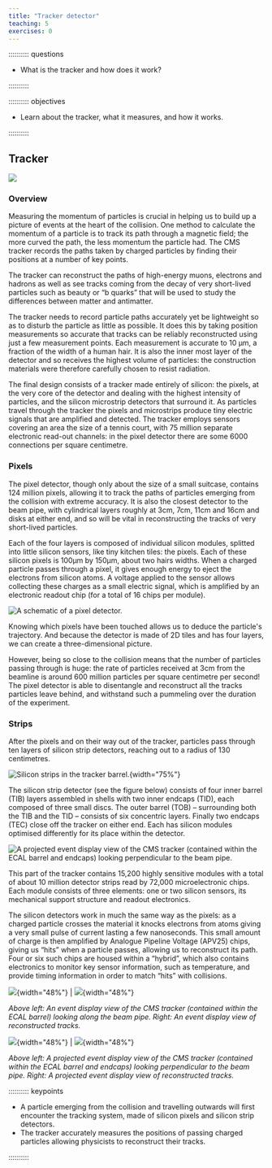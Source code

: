```yaml
---
title: "Tracker detector"
teaching: 5
exercises: 0
---
```


:::::::::: questions

- What is the tracker and how does it work?

::::::::::

:::::::::: objectives

- Learn about the tracker, what it measures, and how it works.

::::::::::


## Tracker

![](../fig/cms_tracker.png)

### Overview

Measuring the momentum of particles is crucial in helping us to build up a picture of events at the heart of the collision. One method to calculate the momentum of a particle is to track its path through a magnetic field; the more curved the path, the less momentum the particle had. The CMS tracker records the paths taken by charged particles by finding their positions at a number of key points.

The tracker can reconstruct the paths of high-energy muons, electrons and hadrons as well as see tracks coming from the decay of very short-lived particles such as beauty or “b quarks” that will be used to study the differences between matter and antimatter.

The tracker needs to record particle paths accurately yet be lightweight so as to disturb the particle as little as possible. It does this by taking position measurements so accurate that tracks can be reliably reconstructed using just a few measurement points. Each measurement is accurate to 10 µm, a fraction of the width of a human hair. It is also the inner most layer of the detector and so receives the highest volume of particles: the construction materials were therefore carefully chosen to resist radiation.

The final design consists of a tracker made entirely of silicon: the pixels, at the very core of the detector and dealing with the highest intensity of particles, and the silicon microstrip detectors that surround it. As particles travel through the tracker the pixels and microstrips produce tiny electric signals that are amplified and detected. The tracker employs sensors covering an area the size of a tennis court, with 75 million separate electronic read-out channels: in the pixel detector there are some 6000 connections per square centimetre.

### Pixels

The pixel detector, though only about the size of a small suitcase, contains 124 million pixels, allowing it to track the paths of particles emerging from the collision with extreme accuracy. It is also the closest detector to the beam pipe, with cylindrical layers roughly at 3cm, 7cm, 11cm and 16cm and disks at either end, and so will be vital in reconstructing the tracks of very short-lived particles.

Each of the four layers is composed of individual silicon modules, splitted into little silicon sensors, like tiny kitchen tiles: the pixels.  Each of these silicon pixels is 100µm by 150µm, about two hairs widths. When a charged particle passes through a pixel, it gives enough energy to eject the electrons from silicon atoms. A voltage applied to the sensor allows collecting these charges as a small electric signal, which is amplified by an electronic readout chip (for a total of 16 chips per module).

![A schematic of a pixel detector.](../fig/Pixelement.gif)

Knowing which pixels have been touched allows us to deduce the particle's trajectory. And because the detector is made of 2D tiles and has four layers, we can create a three-dimensional picture.

However, being so close to the collision means that the number of particles passing through is huge: the rate of particles received at 3cm from the beamline is around 600 million particles per square centimetre per second! The pixel detector is able to disentangle and reconstruct all the tracks particles leave behind, and withstand such a pummeling over the duration of the experiment. 

### Strips

After the pixels and on their way out of the tracker, particles pass through ten layers of silicon strip detectors, reaching out to a radius of 130 centimetres.

![Silicon strips in the tracker barrel.](../fig/CMS_photo_3_courtesy_of_CERN.jpg){width="75%"}

The silicon strip detector (see the figure below) consists of four inner barrel (TIB) layers assembled in shells with two inner endcaps (TID), each composed of three small discs. The outer barrel (TOB) – surrounding both the TIB and the TID – consists of six concentric layers. Finally two endcaps (TEC) close off the tracker on either end. Each has silicon modules optimised differently for its place within the detector.

![A projected event display view of the CMS tracker (contained within the ECAL barrel and endcaps) looking perpendicular to the beam pipe.](../fig/tracker_rz_labelled.png)

This part of the tracker contains 15,200 highly sensitive modules with a total of about 10 million detector strips read by 72,000 microelectronic chips. Each module consists of three elements: one or two silicon sensors, its mechanical support structure and readout electronics.

The silicon detectors work in much the same way as the pixels: as a charged particle crosses the material it knocks electrons from atoms giving a very small pulse of current lasting a few nanoseconds. This small amount of charge is then amplified by Analogue Pipeline Voltage (APV25) chips, giving us “hits” when a particle passes, allowing us to reconstruct its path. Four or six such chips are housed within a “hybrid”, which also contains electronics to monitor key sensor information, such as temperature, and provide timing information in order to match “hits” with collisions.

![](../fig/tracker_rphi.png){width="48%"} | ![](../fig/tracker_rphi_tracks.png){width="48%"}

*Above left: An event display view of the CMS tracker (contained within the ECAL barrel) looking along the beam pipe. Right: An event display view of reconstructed tracks.*

![](../fig/tracker_rz.png){width="48%"} | ![](../fig/tracker_rz_tracks.png){width="48%"}

*Above left: A projected event display view of the CMS tracker (contained within the ECAL barrel and endcaps) looking perpendicular to the beam pipe. Right: A projected event display view of reconstructed tracks.*

:::::::::: keypoints

- A particle emerging from the collision and travelling outwards will first encounter the tracking system, made of silicon pixels and silicon strip detectors.
- The tracker accurately measures the positions of passing charged particles allowing physicists to reconstruct their tracks.

::::::::::
